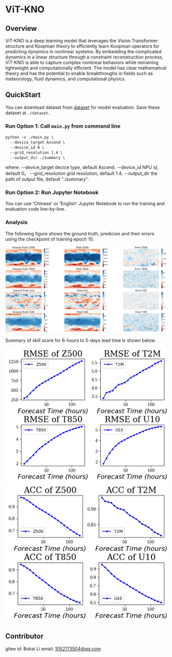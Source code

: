 # ViT-KNO

## Overview

ViT-KNO is a deep learning model that leverages the Vision Transformer structure and Koopman theory to efficiently learn Koopman operators for predicting dynamics in nonlinear systems. By embedding the complicated dynamics in a linear structure through a constraint reconstruction process, ViT-KNO is able to capture complex nonlinear behaviors while remaining lightweight and computationally efficient. The model has clear mathematical theory and has the potential to enable breakthroughs in fields such as meteorology, fluid dynamics, and computational physics.

## QuickStart

You can download dataset from [dataset](https://download.mindspore.cn/mindscience/mindearth/dataset/WeatherBench_1.4_69/) for model evaluation. Save these dataset at `./dataset`.

### Run Option 1: Call `main.py` from command line

```shell
python -u ./main.py \
  --device_target Ascend \
  --device_id 0 \
  --grid_resolution 1.4 \
  --output_dir ./summary \
```

where:
--device_target decice type, default Ascend.
--device_id NPU id, default 0。
--grid_resolution grid resolution, default 1.4.
--output_dir the path of output file, default "./summary".

### Run Option 2: Run Jupyter Notebook

You can use 'Chinese' or 'English' Jupyter Notebook to run the training and evaluation code line-by-line.

### Analysis

The following figure shows the ground truth, predicion and their errors using the checkpoint of training epoch 10.

![epoch10](images/pred_result.png)

Summary of skill score for 6-hours to 5-days lead time is shown below.

![epoch10](images/Eval_RMSE_epoch10.png)
![epoch10](images/Eval_ACC_epoch10.png)

## Contributor

gitee id: Bokai Li
email: 1052173504@qq.com
